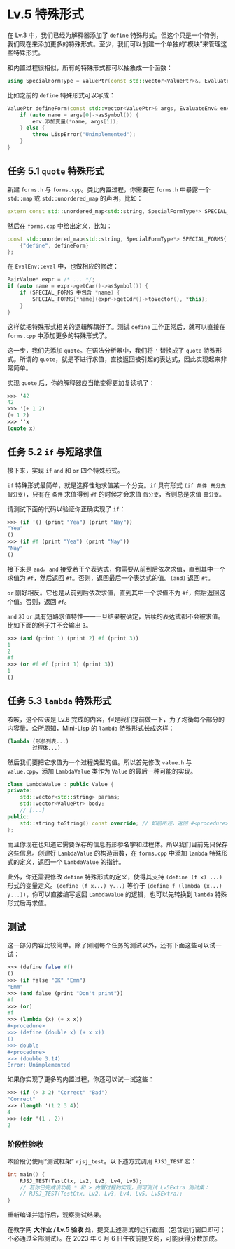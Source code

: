 # Lv.5 特殊形式

在 Lv.3 中，我们已经为解释器添加了 `define` 特殊形式。但这个只是一个特例，我们现在来添加更多的特殊形式。至少，我们可以创建一个单独的“模块”来管理这些特殊形式。

和内置过程很相似，所有的特殊形式都可以抽象成一个函数：
```cpp
using SpecialFormType = ValuePtr(const std::vector<ValuePtr>&, EvaluateEnv&);
```

比如之前的 `define` 特殊形式可以写成：

```cpp
ValuePtr defineForm(const std::vector<ValuePtr>& args, EvaluateEnv& env) {
    if (auto name = args[0]->asSymbol()) {
        env.添加变量(*name, args[1]);
    } else {
        throw LispError("Unimplemented");
    }
}
```

## 任务 5.1 `quote` 特殊形式

新建 `forms.h` 与 `forms.cpp`。类比内置过程，你需要在 `forms.h` 中暴露一个 `std::map` 或 `std::unordered_map` 的声明，比如：

```cpp
extern const std::unordered_map<std::string, SpecialFormType*> SPECIAL_FORMS;
```

然后在 `forms.cpp` 中给出定义，比如：

```cpp
const std::unordered_map<std::string, SpecialFormType*> SPECIAL_FORMS{
    {"define", defineForm}
};
```

在 `EvalEnv::eval` 中，也做相应的修改：

```cpp
PairValue* expr = /* ... */;
if (auto name = expr->getCar()->asSymbol()) {
    if (SPECIAL_FORMS 中包含 *name) {
        SPECIAL_FORMS[*name](expr->getCdr()->toVector(), *this);
    }
}
```

这样就把特殊形式相关的逻辑解耦好了。测试 `define` 工作正常后，就可以直接在 `forms.cpp` 中添加更多的特殊形式了。

这一步，我们先添加 `quote`。在语法分析器中，我们将 `'` 替换成了 `quote` 特殊形式。所谓的 `quote`，就是不进行求值，直接返回被引起的表达式，因此实现起来非常简单。

实现 `quote` 后，你的解释器应当能变得更加复读机了：
```scheme
>>> '42
42
>>> '(+ 1 2)
(+ 1 2)
>>> ''x
(quote x)
```

## 任务 5.2 `if` 与短路求值

接下来，实现 `if` `and` 和 `or` 四个特殊形式。

`if` 特殊形式最简单，就是选择性地求值某一个分支。`if` 具有形式 `(if 条件 真分支 假分支)`，只有在 `条件` 求值得到 `#f` 的时候才会求值 `假分支`，否则总是求值 `真分支`。

请测试下面的代码以验证你正确实现了 `if`：
```scheme
>>> (if '() (print "Yea") (print "Nay"))
"Yea"
()
>>> (if #f (print "Yea") (print "Nay"))
"Nay"
()
```

接下来是 `and`。`and` 接受若干个表达式，你需要从前到后依次求值，直到其中一个求值为 `#f`，然后返回 `#f`。否则，返回最后一个表达式的值。`(and)` 返回 `#t`。

`or` 刚好相反。它也是从前到后依次求值，直到其中一个求值不为 `#f`，然后返回这个值。否则，返回 `#f`。

`and` 和 `or` 具有短路求值特性——一旦结果被确定，后续的表达式都不会被求值。比如下面的例子并不会输出 `3`。

```scheme
>>> (and (print 1) (print 2) #f (print 3))
1
2
#f
>>> (or #f #f (print 1) (print 3))
1
()
```

## 任务 5.3 `lambda` 特殊形式

咳咳，这个应该是 Lv.6 完成的内容，但是我们提前做一下，为了均衡每个部分的内容量。众所周知，Mini-Lisp 的 `lambda` 特殊形式长成这样：

```scheme
(lambda (形参列表...)
        过程体...)
```

然后我们要把它求值为一个过程类型的值。所以首先修改 `value.h` 与 `value.cpp`，添加 `LambdaValue` 类作为 `Value` 的最后一种可能的实现。

```cpp
class LambdaValue : public Value {
private:
    std::vector<std::string> params;
    std::vector<ValuePtr> body;
    // [...]
public:
    std::string toString() const override; // 如前所述，返回 #<procedure> 即可
};
```

而且你现在也知道它需要保存的信息有形参名字和过程体。所以我们目前先只保存这些信息。创建好 `LambdaValue` 的构造函数，在 `forms.cpp` 中添加 `lambda` 特殊形式的定义，返回一个 `LambdaValue` 的指针。

此外，你还需要修改 `define` 特殊形式的定义，使得其支持 `(define (f x) ...)` 形式的变量定义。`(define (f x...) y...)` 等价于 `(define f (lambda (x...) y...))`，你可以直接编写返回 `LambdaValue` 的逻辑，也可以先转换到 `lambda` 特殊形式后再求值。

## 测试

这一部分内容比较简单。除了刚刚每个任务的测试以外，还有下面这些可以试一试：

```scheme
>>> (define false #f)
()
>>> (if false "OK" "Emm")
"Emm"
>>> (and false (print "Don't print"))
#f
>>> (or)
#f
>>> (lambda (x) (+ x x))
#<procedure>
>>> (define (double x) (+ x x))
()
>>> double
#<procedure>
>>> (double 3.14)
Error: Unimplemented
```

如果你实现了更多的内置过程，你还可以试一试这些：

```scheme
>>> (if (> 3 2) "Correct" "Bad")
"Correct"
>>> (length '(1 2 3 4))
4
>>> (cdr '(1 . 2))
2
```

### 阶段性验收

本阶段仍使用“测试框架” `rjsj_test`。以下述方式调用 `RJSJ_TEST` 宏：

```cpp
int main() {
    RJSJ_TEST(TestCtx, Lv2, Lv3, Lv4, Lv5);
    // 若你已完成该功能 * 和 > 内置过程的实现，则可测试 Lv5Extra 测试集：
    // RJSJ_TEST(TestCtx, Lv2, Lv3, Lv4, Lv5, Lv5Extra);
}
```

重新编译并运行后，观察测试结果。

在教学网 **大作业 / Lv.5 验收** 处，提交上述测试的运行截图（包含运行窗口即可；不必通过全部测试）。在 2023 年 6 月 6 日午夜前提交的，可能获得分数加成。

